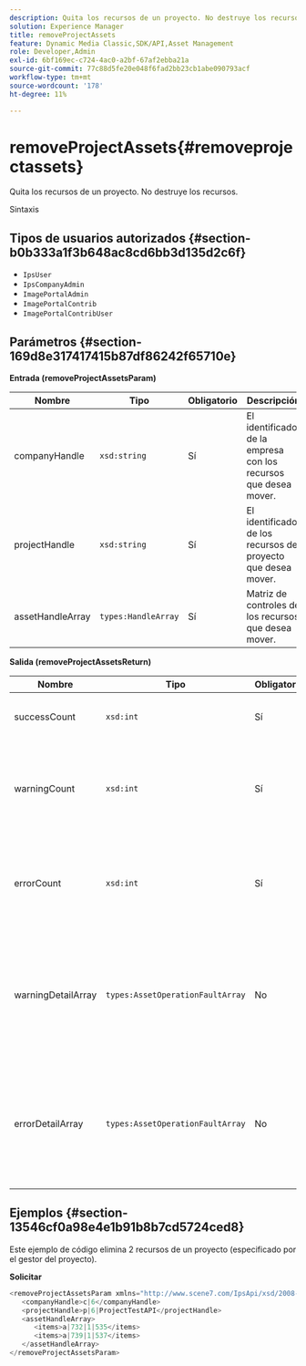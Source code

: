 ```yaml
---
description: Quita los recursos de un proyecto. No destruye los recursos.
solution: Experience Manager
title: removeProjectAssets
feature: Dynamic Media Classic,SDK/API,Asset Management
role: Developer,Admin
exl-id: 6bf169ec-c724-4ac0-a2bf-67af2ebba21a
source-git-commit: 77c88d5fe20e048f6fad2bb23cb1abe090793acf
workflow-type: tm+mt
source-wordcount: '178'
ht-degree: 11%

---
```


# removeProjectAssets{#removeprojectassets}

Quita los recursos de un proyecto. No destruye los recursos.

Sintaxis

## Tipos de usuarios autorizados {#section-b0b333a1f3b648ac8cd6bb3d135d2c6f}

* `IpsUser`
* `IpsCompanyAdmin`
* `ImagePortalAdmin`
* `ImagePortalContrib`
* `ImagePortalContribUser`

## Parámetros {#section-169d8e317417415b87df86242f65710e}

**Entrada (removeProjectAssetsParam)**

| Nombre | Tipo | Obligatorio | Descripción |
|---|---|---|---|
| companyHandle | `xsd:string` | Sí | El identificador de la empresa con los recursos que desea mover. |
| projectHandle | `xsd:string` | Sí | El identificador de los recursos de proyecto que desea mover. |
| assetHandleArray | `types:HandleArray` | Sí | Matriz de controles de los recursos que desea mover. |

**Salida (removeProjectAssetsReturn)**

| Nombre | Tipo | Obligatorio | Descripción |
|---|---|---|---|
| successCount | `xsd:int` | Sí | El recuento de recursos se eliminó correctamente. |
| warningCount | `xsd:int` | Sí | Número de advertencias generadas cuando la operación intentó quitar recursos del proyecto. |
| errorCount | `xsd:int` | Sí | Número de errores generados cuando la operación intentó quitar recursos del proyecto. |
| warningDetailArray | `types:AssetOperationFaultArray` | No | Matriz de detalles asociados con los recursos que generaron advertencias cuando la operación intentó quitarlos del proyecto. |
| errorDetailArray | `types:AssetOperationFaultArray` | No | Matriz de detalles asociados con los recursos que generaron errores cuando la operación intentó eliminarlos del proyecto. |

## Ejemplos {#section-13546cf0a98e4e1b91b8b7cd5724ced8}

Este ejemplo de código elimina 2 recursos de un proyecto (especificado por el gestor del proyecto).

**Solicitar**

```java
<removeProjectAssetsParam xmlns="http://www.scene7.com/IpsApi/xsd/2008-01-15">
   <companyHandle>c|6</companyHandle>
   <projectHandle>p|6|ProjectTestAPI</projectHandle>
   <assetHandleArray>
      <items>a|732|1|535</items>
      <items>a|739|1|537</items>
   </assetHandleArray>
</removeProjectAssetsParam>
```
